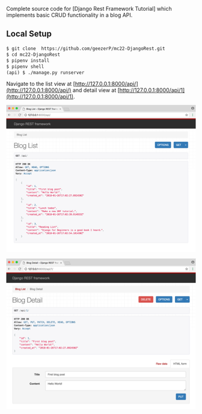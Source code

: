 Complete source code for [Django Rest Framework Tutorial] which implements basic CRUD functionality in a blog API.

## Local Setup

```
$ git clone  https://github.com/geezerP/mc22-DjangoRest.git
$ cd mc22-DjangoRest
$ pipenv install
$ pipenv shell
(api) $ ./manage.py runserver
```

Navigate to the list view at [http://127.0.0.1:8000/api/](http://127.0.0.1:8000/api/) and detail view at [http://127.0.0.1:8000/api/1](http://127.0.0.1:8000/api/1).

![Blog list view](screenshots/blog-list.png)

![Blog detail view](screenshots/blog-crud.png)
